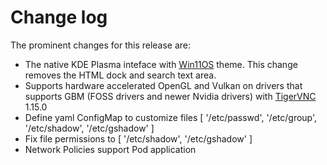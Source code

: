 # Change log


The prominent changes for this release are:

* The native KDE Plasma inteface with [Win11OS](https://github.com/yeyushengfan258/Win11OS-kde) theme. This change removes the HTML dock and search text area. 
* Supports hardware accelerated OpenGL and Vulkan on drivers that supports GBM (FOSS drivers and newer Nvidia drivers) with [TigerVNC](https://github.com/TigerVNC/) 1.15.0
* Define yaml ConfigMap to customize files [ '/etc/passwd', '/etc/group', '/etc/shadow', '/etc/gshadow' ] 
* Fix file permissions to [ '/etc/shadow', '/etc/gshadow' ]
* Network Policies support Pod application